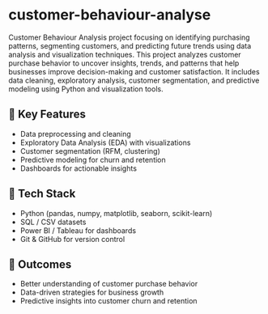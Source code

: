 # customer-behaviour-analyse
Customer Behaviour Analysis project focusing on identifying purchasing patterns, segmenting customers, and predicting future trends using data analysis and visualization techniques.
This project analyzes customer purchase behavior to uncover insights, trends, and patterns that help businesses improve decision-making and customer satisfaction. It includes data cleaning, exploratory analysis, customer segmentation, and predictive modeling using Python and visualization tools.

## 🔹 Key Features
- Data preprocessing and cleaning  
- Exploratory Data Analysis (EDA) with visualizations  
- Customer segmentation (RFM, clustering)  
- Predictive modeling for churn and retention  
- Dashboards for actionable insights  

## 🔹 Tech Stack
- Python (pandas, numpy, matplotlib, seaborn, scikit-learn)  
- SQL / CSV datasets  
- Power BI / Tableau for dashboards  
- Git & GitHub for version control  

## 🔹 Outcomes
- Better understanding of customer purchase behavior  
- Data-driven strategies for business growth  
- Predictive insights into customer churn and retention  
